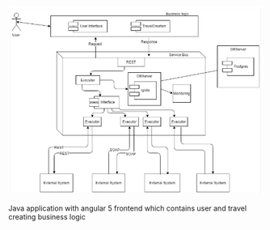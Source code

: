 ![Component](/image.png)

Java application with angular 5 frontend which contains user and travel creating business logic
